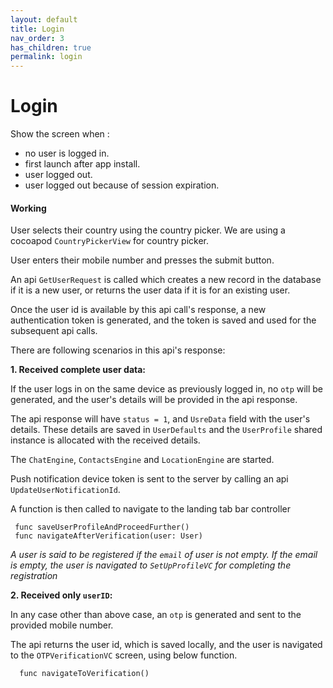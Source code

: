 ```yaml
---
layout: default
title: Login
nav_order: 3
has_children: true
permalink: login
---
```


# Login

Show the screen when :
* no user is logged in.
* first launch after app install.
* user logged out.
* user logged out because of session expiration.

#### Working

User selects their country using the country picker. We are using a cocoapod `CountryPickerView` for country picker.

User enters their mobile number and presses the submit button.

An api `GetUserRequest` is called which creates a new record in the database if it is a new user, or returns the user data if it is for an existing user.

Once the user id is available by this api call's response, a new authentication token is generated, and the token is saved and used for the subsequent api calls.



There are following scenarios in this api's response:

**1. Received complete user data:**

If the user logs in on the same device as previously logged in, no `otp` will be generated, and the user's details will be provided in the api response.

The api response will have `status = 1`, and `UsreData` field with the user's details. These details are saved in `UserDefaults` and the `UserProfile` shared instance is allocated with the received details.

The `ChatEngine`, `ContactsEngine` and `LocationEngine` are started.

Push notification device token is sent to the server by calling an api `UpdateUserNotificationId`.

A function is then called to navigate to the landing tab bar controller

     func saveUserProfileAndProceedFurther()
     func navigateAfterVerification(user: User)

*A user is said to be registered if the `email` of user is not empty. If the email is empty, the user is navigated to `SetUpProfileVC` for completing the registration*

**2. Received only `userID`:**

In any case other than above case, an `otp` is generated and sent to the provided mobile number.

The api returns the user id, which is saved locally, and the user is navigated to the `OTPVerificationVC` screen, using below function.

      func navigateToVerification()
